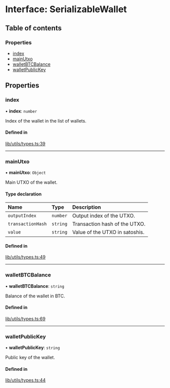 # Interface: SerializableWallet

## Table of contents

### Properties

- [index](SerializableWallet.md#index)
- [mainUtxo](SerializableWallet.md#mainutxo)
- [walletBTCBalance](SerializableWallet.md#walletbtcbalance)
- [walletPublicKey](SerializableWallet.md#walletpublickey)

## Properties

### index

• **index**: `number`

Index of the wallet in the list of wallets.

#### Defined in

[lib/utils/types.ts:39](https://github.com/threshold-network/tbtc-v2/blob/main/typescript/src/lib/utils/types.ts#L39)

___

### mainUtxo

• **mainUtxo**: `Object`

Main UTXO of the wallet.

#### Type declaration

| Name | Type | Description |
| :------ | :------ | :------ |
| `outputIndex` | `number` | Output index of the UTXO. |
| `transactionHash` | `string` | Transaction hash of the UTXO. |
| `value` | `string` | Value of the UTXO in satoshis. |

#### Defined in

[lib/utils/types.ts:49](https://github.com/threshold-network/tbtc-v2/blob/main/typescript/src/lib/utils/types.ts#L49)

___

### walletBTCBalance

• **walletBTCBalance**: `string`

Balance of the wallet in BTC.

#### Defined in

[lib/utils/types.ts:69](https://github.com/threshold-network/tbtc-v2/blob/main/typescript/src/lib/utils/types.ts#L69)

___

### walletPublicKey

• **walletPublicKey**: `string`

Public key of the wallet.

#### Defined in

[lib/utils/types.ts:44](https://github.com/threshold-network/tbtc-v2/blob/main/typescript/src/lib/utils/types.ts#L44)
